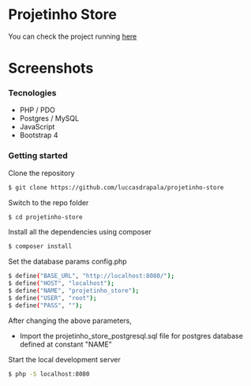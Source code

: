# Projetinho Store
You can check the project running [here](https://www.wribeiiro.com/projetinho_store/)

# Screenshots

### Tecnologies
- PHP / PDO
- Postgres / MySQL
- JavaScript
- Bootstrap 4

### Getting started

Clone the repository
```bash
$ git clone https://github.com/luccasdrapala/projetinho-store
```
Switch to the repo folder
```bash
$ cd projetinho-store
```
Install all the dependencies using composer
```bash
$ composer install
```
Set the database params config.php
```bash
$ define("BASE_URL", "http://localhost:8080/");
$ define("HOST", "localhost");
$ define("NAME", "projetinho_store");
$ define("USER", "root");
$ define("PASS", "");
```

After changing the above parameters,

- Import the projetinho_store_postgresql.sql file for postgres database defined at constant "NAME"

Start the local development server
```bash
$ php -S localhost:8080
```

